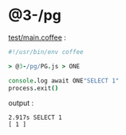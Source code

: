 [‼️]: ✏️README.mdt

# @3-/pg

[test/main.coffee](./test/main.coffee) :

```coffee
#!/usr/bin/env coffee

> @3-/pg/PG.js > ONE

console.log await ONE"SELECT 1"
process.exit()
```

output :

```
2.917s SELECT 1
[ 1 ]
```
